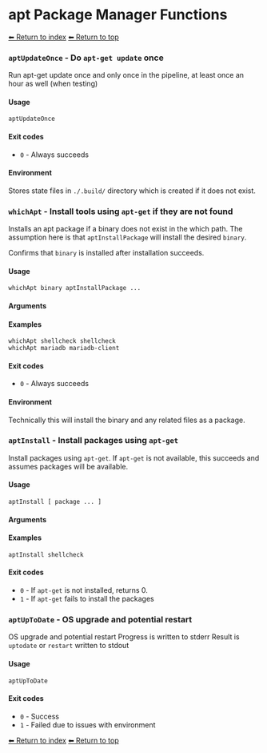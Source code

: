 # apt Package Manager Functions

[⬅ Return to index](index.md)
[⬅ Return to top](../index.md)


### `aptUpdateOnce` - Do `apt-get update` once

Run apt-get update once and only once in the pipeline, at least
once an hour as well (when testing)

#### Usage

    aptUpdateOnce
    

#### Exit codes

- `0` - Always succeeds

#### Environment

Stores state files in `./.build/` directory which is created if it does not exist.

### `whichApt` - Install tools using `apt-get` if they are not found

Installs an apt package if a binary does not exist in the which path.
The assumption here is that `aptInstallPackage` will install the desired `binary`.

Confirms that `binary` is installed after installation succeeds.

#### Usage

    whichApt binary aptInstallPackage ...
    

#### Arguments



#### Examples

    whichApt shellcheck shellcheck
    whichApt mariadb mariadb-client

#### Exit codes

- `0` - Always succeeds

#### Environment

Technically this will install the binary and any related files as a package.

### `aptInstall` - Install packages using `apt-get`

Install packages using `apt-get`. If `apt-get` is not available, this succeeds
and assumes packages will be available.



#### Usage

    aptInstall [ package ... ]
    

#### Arguments



#### Examples

    aptInstall shellcheck

#### Exit codes

- `0` - If `apt-get` is not installed, returns 0.
- `1` - If `apt-get` fails to install the packages

### `aptUpToDate` - OS upgrade and potential restart

OS upgrade and potential restart
Progress is written to stderr
Result is `uptodate` or `restart` written to stdout

#### Usage

    aptUpToDate
    

#### Exit codes

- `0` - Success
- `1` - Failed due to issues with environment

[⬅ Return to index](index.md)
[⬅ Return to top](../index.md)
